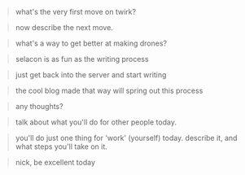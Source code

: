 


> what's the very first move on twirk?




> now describe the next move.




> what's a way to get better at making drones?




> selacon is as fun as the writing process




> just get back into the server and start writing




> the cool blog made that way will spring out this process




> any thoughts?




> talk about what you'll do for other people today.




> you'll do just one thing for 'work' (yourself) today. describe it, and what steps you'll take on it.




> nick, be excellent today




